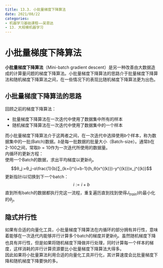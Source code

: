 ```yaml
---
title: 13.3. 小批量梯度下降算法
date: 2021/08/22
categories: 
- 机器学习基础课程——吴恩达
- 13. 大规模机器学习
---
```

# 小批量梯度下降算法
**小批量梯度下降算法**（Mini-batch gradient descent）是另一种改善由大数据造成的计算量问题的梯度下降算法。小批量梯度下降算法的思路介于批量梯度下降算法和随机梯度下降算法之间，在一些情况下的表现比随机梯度下降算法更为出色。  

## 小批量梯度下降算法的思路
回顾之前的梯度下降算法：  
- 批量梯度下降算法在一次迭代中使用了数据集中所有的样本  
- 随机梯度下降算法在一次迭代中使用了数据集中的一个样本  

而小批量梯度下降算法介于这两者之间，在一次迭代中选择使用$b$个样本，称为数据集中的一批(Batch)数据。$b$是每一批数据的批量大小（Batch-size）。通常$b$在2-100之间，常取$b=10$作为一次迭代所使用的数据量。  
内循环的更新方程：   
使用一个Batch的数据，求出平均梯度以更新$θ_j$。  
$$θ_j:=θ_j-α\frac{1}{b}∑_{k=i}^{i+b-1}(h_θ(x^{(k)})-y^{(k)})x_j^{(k)}$$
更新指针$i$以切换到下一个batch：  
$$i:=i+b$$
直到所有batch的数据都执行完这一流程，重复遍历直到找到使得$J_{train}(θ)$最小化的$θ_j$。  

## 隐式并行性
如果有合适的向量化工具，小批量梯度下降算法在内循环的部分拥有并行性，意味着能够在一次迭代内能够并行计算多个batch的梯度并更新$θ_j$。虽然随机梯度下降也具有并行性，但是如果将随机梯度下降做并行处理，同时计算每一个样本的梯度，这样消耗的并行计算资源要比小批量梯度下降算法大得多。  
因此如果将小批量算法利用合适的向量化工具并行化，其计算速度会比批量梯度下降和随机梯度下降要快的多。  
